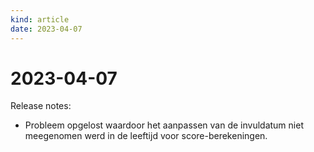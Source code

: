 ```yaml
---
kind: article
date: 2023-04-07
---
```


# 2023-04-07

Release notes:

* Probleem opgelost waardoor het aanpassen van de  invuldatum niet meegenomen werd in de leeftijd voor score-berekeningen.

